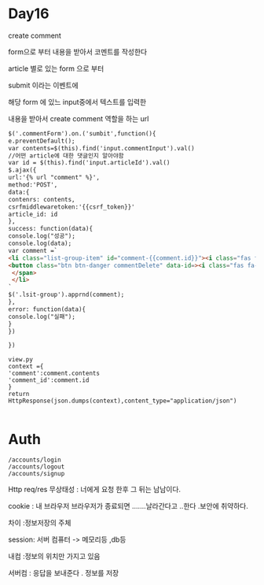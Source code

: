 #   Day16



create comment

form으로 부터 내용을 받아서 코멘트를 작성한다 

article 별로 있는 form 으로 부터 

submit 이라는 이벤트에 

해당 form 에 있느 input중에서 텍스트를 입력한 

내용을 받아서 create comment 역할을 하는 url 

```html
$('.commentForm').on.('sumbit',function(){
e.preventDefault();
var contents=$(this).find('input.commentInput').val()
//어떤 article에 대한 댓글인지 알아야함
var id = $(this).find('input.articleId').val()
$.ajax({
url:'{% url "comment" %}',
method:'POST',
data:{
contenrs: contents,
csrfmiddlewaretoken:'{{csrf_token}}'
article_id: id 
},
success: function(data){
console.log("성공");
console.log(data);
var comment =`
<li class="list-group-item" id="comment-{{comment.id}}"><i class="fas fa-comment"></i> ${data.comment}<span class="float-right"><a href="" class="btn btn-warning"><i class="fas fa-edit"></i></a>
<button class="btn btn-danger commentDelete" data-id=><i class="fas fa-trash-alt"></i></button>
 </span> 
 </li>
`
$('.lsit-group').apprnd(comment);
},
error: function(data){
console.log("실패");
}
})

})
```

```
view.py
context ={
'comment':comment.contents
'comment_id':comment.id
}
return HttpResponse(json.dumps(context),content_type="application/json")


```





# Auth

```
/accounts/login
/accounts/logout
/accounts/signup
```

Http req/res  무상태성 : 너에게 요청 한후 그 뒤는 남남이다. 

cookie :  내 브라우저  브라우저가 종료되면 .......날라간다고 ..한다 .보안에 취약하다. 

차이 :정보저장의 주체 

session: 서버 컴퓨터 -> 메모리등 ,db등 

내컴 :정보의 위치만 가지고 있음 

서버컴 : 응답을 보내준다 . 정보를 저장 





















